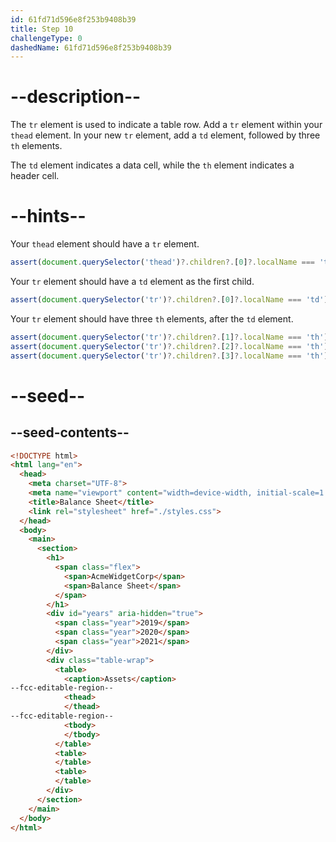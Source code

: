 ```yaml
---
id: 61fd71d596e8f253b9408b39
title: Step 10
challengeType: 0
dashedName: 61fd71d596e8f253b9408b39
---
```


# --description--

The `tr` element is used to indicate a table row. Add a `tr` element within your `thead` element. In your new `tr` element, add a `td` element, followed by three `th` elements.

The `td` element indicates a data cell, while the `th` element indicates a header cell.

# --hints--

Your `thead` element should have a `tr` element.

```js
assert(document.querySelector('thead')?.children?.[0]?.localName === 'tr');
```

Your `tr` element should have a `td` element as the first child.

```js
assert(document.querySelector('tr')?.children?.[0]?.localName === 'td');
```

Your `tr` element should have three `th` elements, after the `td` element.

```js
assert(document.querySelector('tr')?.children?.[1]?.localName === 'th');
assert(document.querySelector('tr')?.children?.[2]?.localName === 'th');
assert(document.querySelector('tr')?.children?.[3]?.localName === 'th');
```

# --seed--

## --seed-contents--

```html
<!DOCTYPE html>
<html lang="en">
  <head>
    <meta charset="UTF-8">
    <meta name="viewport" content="width=device-width, initial-scale=1.0">
    <title>Balance Sheet</title>
    <link rel="stylesheet" href="./styles.css">
  </head>
  <body>
    <main>
      <section>
        <h1>
          <span class="flex">
            <span>AcmeWidgetCorp</span>
            <span>Balance Sheet</span>
          </span>
        </h1>
        <div id="years" aria-hidden="true">
          <span class="year">2019</span>
          <span class="year">2020</span>
          <span class="year">2021</span>
        </div>
        <div class="table-wrap">
          <table>
            <caption>Assets</caption>
--fcc-editable-region--
            <thead>
            </thead>
--fcc-editable-region--
            <tbody>
            </tbody>
          </table>
          <table>
          </table>
          <table>
          </table>
        </div>
      </section>
    </main>
  </body>
</html>
```

```css

```
